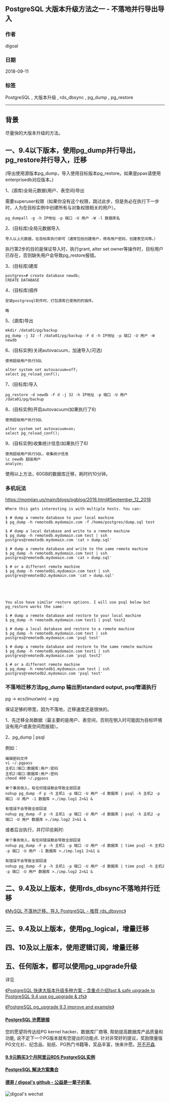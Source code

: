 ## PostgreSQL 大版本升级方法之一 - 不落地并行导出导入    
                                                             
### 作者                                                             
digoal                                                             
                                                             
### 日期                                                             
2018-09-11                                                           
                                                             
### 标签                                                             
PostgreSQL , 大版本升级 , rds_dbsync , pg_dump , pg_restore         
                                                             
----                                                             
                                                             
## 背景     
尽量快的大版本升级的方法。     
    
## 一、9.4以下版本，使用pg_dump并行导出，pg_restore并行导入，迁移    
(导出使用源版本pg_dump，导入使用目标版本pg_restore。如果是ppas请使用enterprisedb对应版本。)      
    
1、(源库)全局元数据(用户、表空间)导出    
    
需要superuser权限（如果你没有这个权限，跳过此步，但是务必在执行下一步时，人为在目标实例中创建所有与对象权限相关的用户）。     
    
```    
pg_dumpall -g -h IP地址 -p 端口 -U 用户 -W -l 数据库名    
```    
    
2、(目标库)全局元数据导入    
    
```    
导入以上元数据，在目标库执行即可（通常包括创建用户，修改用户密码，创建表空间等。）    
```    
    
执行第2步的目的是保证导入时，执行grant, alter set owner等操作时，目标用户已存在，否则缺失用户会导致pg_restore报错。    
    
3、(目标库)建库    
    
```    
postgres=# create database newdb;    
CREATE DATABASE    
```    
    
4、(目标库)插件    
    
```    
安装postgresql软件时，打包源库已使用的的插件。    
    
略    
```    
    
5、(源库)导出    
    
```    
mkdir /data01/pg/backup    
pg_dump -j 32 -f /data01/pg/backup -F d -h IP地址 -p 端口 -U 用户 -W newdb     
```    
    
6、(目标实例)关闭autovacuum，加速导入(可选)    
    
```    
使用超级用户执行SQL    
    
alter system set autovacuum=off;    
select pg_reload_conf();    
```    
    
7、(目标库)导入    
    
```    
pg_restore -d newdb -F d -j 32 -h IP地址 -p 端口 -U 用户 /data01/pg/backup    
```    
    
8、(目标实例)开启autovacuum(如果执行了6)    
    
```    
使用超级用户执行SQL    
    
alter system set autovacuum=on;    
select pg_reload_conf();    
```    
    
9、(目标实例)收集统计信息(如果执行了6)    
    
```    
使用超级用户执行SQL，收集统计信息    
\c newdb 超级用户    
analyze;    
```    
    
使用以上方法，60GB的数据库迁移，耗时约10分钟。      
    
### 多机玩法  
https://momjian.us/main/blogs/pgblog/2018.html#September_12_2018     
    
```  
Where this gets interesting is with multiple hosts. You can:  
  
$ # dump a remote database to your local machine  
$ pg_dump -h remotedb.mydomain.com -f /home/postgres/dump.sql test  
   
$ # dump a local database and write to a remote machine  
$ pg_dump -h remotedb.mydomain.com test | ssh postgres@remotedb.mydomain.com 'cat > dump.sql'  
   
$ # dump a remote database and write to the same remote machine  
$ pg_dump -h remotedb.mydomain.com test | ssh postgres@remotedb.mydomain.com 'cat > dump.sql'  
   
$ # or a different remote machine  
$ pg_dump -h remotedb1.mydomain.com test | ssh postgres@remotedb2.mydomain.com 'cat > dump.sql'  
   
  
  
  
  
You also have similar restore options. I will use psql below but pg_restore works the same:  
  
$ # dump a remote database and restore to your local machine  
$ pg_dump -h remotedb.mydomain.com test1 | psql test2  
   
$ # dump a local database and restore to a remote machine  
$ pg_dump -h remotedb.mydomain.com test | ssh postgres@remotedb.mydomain.com 'psql test'  
   
$ # dump a remote database and restore to the same remote machine  
$ pg_dump -h remotedb.mydomain.com test1 | ssh postgres@remotedb.mydomain.com 'psql test2'  
   
$ # or a different remote machine  
$ pg_dump -h remotedb1.mydomain.com test | ssh postgres@remotedb2.mydomain.com 'psql test'  
```  
    
### 不落地迁移方法pg_dump 输出到standard output, psql管道执行  
pg -> ecs(linux\win) -> pg  
  
保证足够的带宽，因为不落地，迁移速度还是很快的。     
   
1、先迁移全局数据（最主要的是用户、表空间，否则在倒入时可能因为目标环境没有用户或表空间而报错）。  
  
2、pg_dump | psql  
  
例如：    
  
```  
编辑密码文件
vi ~/.pgpass  
主机1:端口:数据库:用户:密码  
主机2:端口:数据库:用户:密码  
chmod 400 ~/.pgpass  
  
单个事务倒入，有任何错误都会导致全部回滚  
nohup pg_dump -F p -h 主机1 -p 端口 -U 用户 -d 数据库 | psql -h 主机2 -p 端口 -U 用户 -1 数据库 >./imp.log1 2>&1 &  
  
有错误不会导致全部回滚  
nohup pg_dump -F p -h 主机1 -p 端口 -U 用户 -d 数据库 | psql -h 主机2 -p 端口 -U 用户 数据库 >./imp.log2 2>&1 &  
```  
  
或者后台执行，并打印总耗时:  

```
单个事务倒入，有任何错误都会导致全部回滚  
nohup pg_dump -F p -h 主机1 -p 端口 -U 用户 -d 数据库 | time psql -h 主机2 -p 端口 -U 用户 -1 数据库 >./imp.log1 2>&1 &  
  
有错误不会导致全部回滚  
nohup pg_dump -F p -h 主机1 -p 端口 -U 用户 -d 数据库 | time psql -h 主机2 -p 端口 -U 用户 数据库 >./imp.log2 2>&1 &  
```
    
## 二、9.4及以上版本，使用rds_dbsync不落地并行迁移    
[《MySQL 不落地迁移、导入 PostgreSQL - 推荐 rds_dbsync》](../201808/20180815_01.md)    
    
## 三、9.4及以上版本，使用pg_logical，增量迁移    
    
## 四、10及以上版本，使用逻辑订阅，增量迁移    
    
## 五、任何版本，都可以使用pg_upgrade升级  
详见     
    
[《PostgreSQL 快速大版本升级多种方案 - 含重点介绍fast & safe upgrade to PostgreSQL 9.4 use pg_upgrade & zfs》](../201412/20141219_01.md)    
    
[《PostgreSQL pg_upgrade 9.3 improve and example》](../201305/20130520_01.md)    
    
    
    
    
    
    
    
    
    
  
  
  
  
  
  
  
  
  
  
  
  
  
  
  
  
  
  
  
  
  
  
  
  
  
  
  
  
  
  
  
  
  
  
  
  
  
  
  
  
  
  
  
  
  
  
  
  
  
#### [PostgreSQL 许愿链接](https://github.com/digoal/blog/issues/76 "269ac3d1c492e938c0191101c7238216")
您的愿望将传达给PG kernel hacker、数据库厂商等, 帮助提高数据库产品质量和功能, 说不定下一个PG版本就有您提出的功能点. 针对非常好的提议，奖励限量版PG文化衫、纪念品、贴纸、PG热门书籍等，奖品丰富，快来许愿。[开不开森](https://github.com/digoal/blog/issues/76 "269ac3d1c492e938c0191101c7238216").  
  
  
#### [9.9元购买3个月阿里云RDS PostgreSQL实例](https://www.aliyun.com/database/postgresqlactivity "57258f76c37864c6e6d23383d05714ea")
  
  
#### [PostgreSQL 解决方案集合](https://yq.aliyun.com/topic/118 "40cff096e9ed7122c512b35d8561d9c8")
  
  
#### [德哥 / digoal's github - 公益是一辈子的事.](https://github.com/digoal/blog/blob/master/README.md "22709685feb7cab07d30f30387f0a9ae")
  
  
![digoal's wechat](../pic/digoal_weixin.jpg "f7ad92eeba24523fd47a6e1a0e691b59")
  

